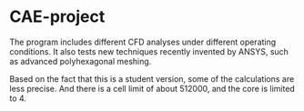 # CAE-project

The program includes different CFD analyses under different operating conditions. It also tests new techniques recently invented by ANSYS, such as advanced polyhexagonal meshing.

Based on the fact that this is a student version, some of the calculations are less precise. And there is a cell limit of about 512000, and the core is limited to 4.
